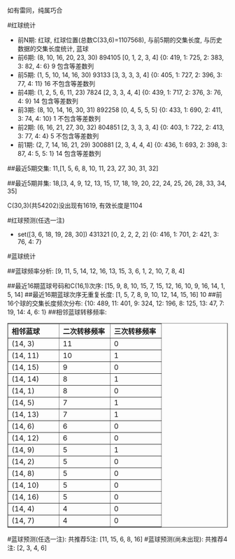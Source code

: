 <!-- 
.. title: 双色球2014029期(2014-03-18)数据分析报告
.. slug: slott-2014029-2014-03-18-report
.. date: 2014-03-19 08:00:00 UTC+08:00
.. tags: Lottery
.. link: 
.. description: 
.. type: text
-->

如有雷同，纯属巧合

<!-- TEASER_END-->

#红球统计

- 前N期: 红球, 红球位置(总数C(33,6)=1107568), 与前5期的交集长度, 与历史数据的交集长度统计, 蓝球
- 前6期: (8, 10, 16, 20, 23, 30) 894105 [0, 1, 2, 3, 4] {0: 419, 1: 725, 2: 383, 3: 82, 4: 6} 9 包含等差数列
- 前5期: (1, 5, 10, 14, 16, 30) 93133 [3, 3, 3, 3, 4] {0: 405, 1: 727, 2: 396, 3: 77, 4: 11} 16 不包含等差数列
- 前4期: (1, 2, 5, 6, 11, 23) 7824 [2, 3, 3, 4, 4] {0: 439, 1: 717, 2: 376, 3: 76, 4: 9} 14 包含等差数列
- 前3期: (8, 10, 14, 16, 30, 31) 892258 [0, 4, 5, 5, 5] {0: 433, 1: 690, 2: 411, 3: 74, 4: 10} 1 不包含等差数列
- 前2期: (6, 16, 21, 27, 30, 32) 804851 [2, 3, 3, 3, 4] {0: 403, 1: 722, 2: 413, 3: 77, 4: 4} 5 不包含等差数列
- 前1期: (2, 7, 14, 16, 21, 29) 300881 [2, 3, 4, 4, 4] {0: 436, 1: 693, 2: 398, 3: 87, 4: 5, 5: 1} 14 包含等差数列

##最近5期交集:
11,[1, 5, 6, 8, 10, 11, 23, 27, 30, 31, 32]

##最近5期并集:
18,[3, 4, 9, 12, 13, 15, 17, 18, 19, 20, 22, 24, 25, 26, 28, 33, 34, 35]

C(30,3)(共54202)没出现有1619, 
有效长度是1104

#红球预测(任选一注)

- set([3, 6, 18, 19, 28, 30]) 431321 [0, 2, 2, 2, 2] {0: 416, 1: 701, 2: 421, 3: 76, 4: 7}

#蓝球统计

##蓝球频率分析:
[9, 11, 5, 14, 12, 16, 13, 15, 3, 6, 1, 2, 10, 7, 8, 4]

##最近16期蓝球号码和C(16,1)次序:
[15, 9, 8, 10, 15, 7, 15, 12, 16, 10, 9, 16, 14, 1, 5, 14]
##最近16期蓝球次序无重复长度:
[1, 5, 7, 8, 9, 10, 12, 14, 15, 16] 10
##前16个球的交集长度频次分布:
{10: 489, 11: 401, 9: 324, 12: 196, 8: 125, 13: 47, 7: 19, 14: 4, 6: 1}
##相邻蓝球转移频率:
<table border="1" class="table table-striped dataframe">
  <thead>
    <tr style="text-align: left;">
      <th style="min-width: 100px;">相邻蓝球</th>
      <th style="min-width: 100px;">二次转移频率</th>
      <th style="min-width: 100px;">三次转移频率</th>
    </tr>
  </thead>
  <tbody>
    <tr>
      <td>  (14, 3)</td>
      <td> 11</td>
      <td> 0</td>
    </tr>
    <tr>
      <td> (14, 11)</td>
      <td> 10</td>
      <td> 1</td>
    </tr>
    <tr>
      <td> (14, 15)</td>
      <td>  9</td>
      <td> 0</td>
    </tr>
    <tr>
      <td> (14, 14)</td>
      <td>  8</td>
      <td> 1</td>
    </tr>
    <tr>
      <td>  (14, 1)</td>
      <td>  8</td>
      <td> 0</td>
    </tr>
    <tr>
      <td>  (14, 5)</td>
      <td>  7</td>
      <td> 1</td>
    </tr>
    <tr>
      <td> (14, 13)</td>
      <td>  7</td>
      <td> 1</td>
    </tr>
    <tr>
      <td>  (14, 6)</td>
      <td>  6</td>
      <td> 0</td>
    </tr>
    <tr>
      <td> (14, 12)</td>
      <td>  6</td>
      <td> 0</td>
    </tr>
    <tr>
      <td>  (14, 9)</td>
      <td>  5</td>
      <td> 1</td>
    </tr>
    <tr>
      <td>  (14, 2)</td>
      <td>  5</td>
      <td> 0</td>
    </tr>
    <tr>
      <td>  (14, 8)</td>
      <td>  5</td>
      <td> 0</td>
    </tr>
    <tr>
      <td> (14, 10)</td>
      <td>  5</td>
      <td> 0</td>
    </tr>
    <tr>
      <td> (14, 16)</td>
      <td>  5</td>
      <td> 0</td>
    </tr>
    <tr>
      <td>  (14, 4)</td>
      <td>  4</td>
      <td> 0</td>
    </tr>
    <tr>
      <td>  (14, 7)</td>
      <td>  4</td>
      <td> 0</td>
    </tr>
  </tbody>
</table>
#蓝球预测(任选一注):
共推荐5注: [11, 15, 6, 8, 16]
#蓝球预测(尚未出现):
共推荐4注: [2, 3, 4, 6]


